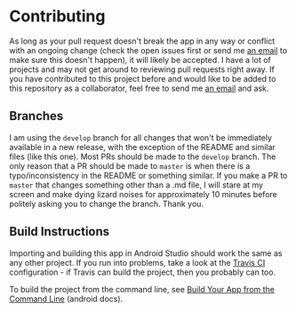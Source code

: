 # Contributing

As long as your pull request doesn't break the app in any way or conflict with an ongoing change (check the open issues first or send me [an email](mailto:dev@jfenn.me) to make sure this doesn't happen), it will likely be accepted. I have a lot of projects and may not get around to reviewing pull requests right away. If you have contributed to this project before and would like to be added to this repository as a collaborator, feel free to send me [an email](mailto:dev@jfenn.me) and ask.

## Branches

I am using the `develop` branch for all changes that won't be immediately available in a new release, with the exception of the README and similar files (like this one). Most PRs should be made to the `develop` branch. The only reason that a PR should be made to `master` is when there is a typo/inconsistency in the README or something similar. If you make a PR to `master` that changes something other than a .md file, I will stare at my screen and make dying lizard noises for approximately 10 minutes before politely asking you to change the branch. Thank you.

## Build Instructions

Importing and building this app in Android Studio should work the same as any other project. If you run into problems, take a look at the [Travis CI](https://travis-ci.com/fennifith/Status) configuration - if Travis can build the project, then you probably can too.

To build the project from the command line, see [Build Your App from the Command Line](https://developer.android.com/studio/build/building-cmdline) (android docs).
